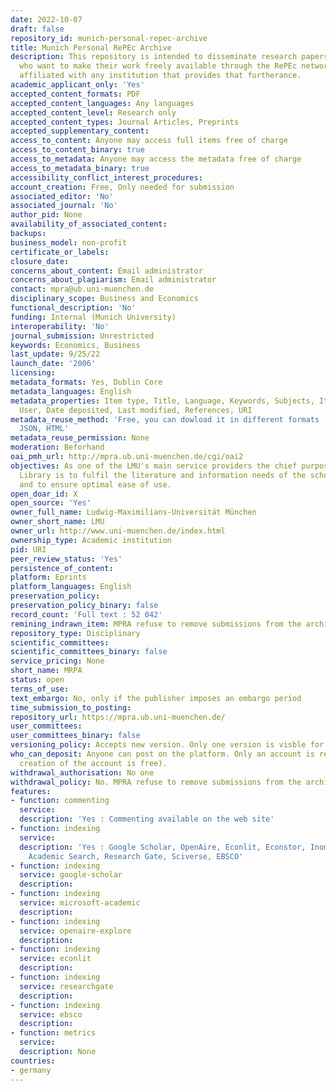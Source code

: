 ```yaml
---
date: 2022-10-07
draft: false
repository_id: munich-personal-repec-archive
title: Munich Personal RePEc Archive
description: This repository is intended to disseminate research papers of economists
  who want to make their work freely available through the RePEc network but are not
  affiliated with any institution that provides that furtherance.
academic_applicant_only: 'Yes'
accepted_content_formats: PDF
accepted_content_languages: Any languages
accepted_content_level: Research only
accepted_content_types: Journal Articles, Preprints
accepted_supplementary_content:
access_to_content: Anyone may access full items free of charge
access_to_content_binary: true
access_to_metadata: Anyone may access the metadata free of charge
access_to_metadata_binary: true
accessibility_conflict_interest_procedures:
account_creation: Free, Only needed for submission
associated_editor: 'No'
associated_journal: 'No'
author_pid: None
availability_of_associated_content:
backups:
business_model: non-profit
certificate_or_labels:
closure_date:
concerns_about_content: Email administrator
concerns_about_plagiarism: Email administrator
contact: mpra@ub.uni-muenchen.de
disciplinary_scope: Business and Economics
functional_description: 'No'
funding: Internal (Munich University)
interoperability: 'No'
journal_submission: Unrestricted
keywords: Economics, Business
last_update: 9/25/22
launch_date: '2006'
licensing:
metadata_formats: Yes, Dublin Core
metadata_languages: English
metadata_properties: Item type, Title, Language, Keywords, Subjects, Item ID, Depositing
  User, Date deposited, Last modified, References, URI
metadata_reuse_method: 'Free, you can dowload it in different formats : Dublin Core,
  JSON, HTML'
metadata_reuse_permission: None
moderation: Beforhand
oai_pmh_url: http://mpra.ub.uni-muenchen.de/cgi/oai2
objectives: As one of the LMU's main service providers the chief purpose of the University
  Library is to fulfil the literature and information needs of the scholarly community
  and to ensure optimal ease of use.
open_doar_id: X
open_source: 'Yes'
owner_full_name: Ludwig-Maximilians-Universität München
owner_short_name: LMU
owner_url: http://www.uni-muenchen.de/index.html
ownership_type: Academic institution
pid: URI
peer_review_status: 'Yes'
persistence_of_content:
platform: Eprints
platform_languages: English
preservation_policy:
preservation_policy_binary: false
record_count: 'Full text : 52 042'
remining_indrawn_item: MPRA refuse to remove submissions from the archive
repository_type: Disciplinary
scientific_committees:
scientific_committees_binary: false
service_pricing: None
short_name: MRPA
status: open
terms_of_use:
text_embargo: No, only if the publisher imposes an embargo period
time_submission_to_posting:
repository_url: https://mpra.ub.uni-muenchen.de/
user_committees:
user_committees_binary: false
versioning_policy: Accepts new version. Only one version is visble for readers
who_can_deposit: Anyone can post on the platform. Only an account is required ( The
  creation of the account is free).
withdrawal_authorisation: No one
withdrawal_policy: No. MPRA refuse to remove submissions from the archive
features:
- function: commenting
  service:
  description: 'Yes : Commenting available on the web site'
- function: indexing
  service:
  description: 'Yes : Google Scholar, OpenAire, Econlit, Econstor, Inomics, Microsoft
    Academic Search, Research Gate, Sciverse, EBSCO'
- function: indexing
  service: google-scholar
  description:
- function: indexing
  service: microsoft-academic
  description:
- function: indexing
  service: openaire-explore
  description:
- function: indexing
  service: econlit
  description:
- function: indexing
  service: researchgate
  description:
- function: indexing
  service: ebsco
  description:
- function: metrics
  service:
  description: None
countries:
- germany
---
```




